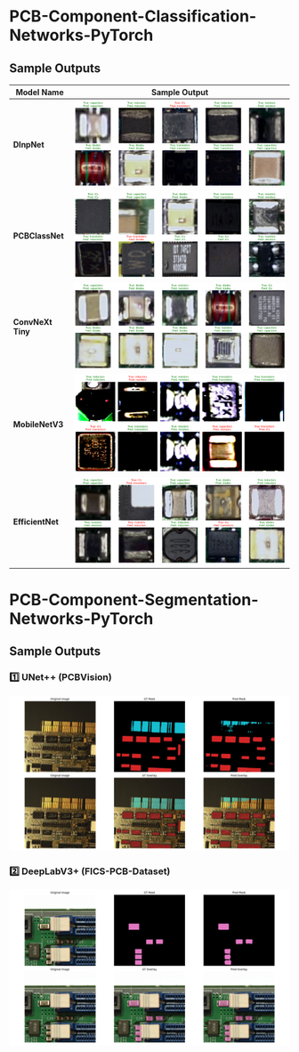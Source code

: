 # PCB-Component-Classification-Networks-PyTorch

## Sample Outputs

| Model Name        | Sample Output                                                         |
| ----------------- | ----------------------------------------------------------------------|
| **DlnpNet**       | ![DlnpNet](PCBClassification\outputs\samples\DlnpNet.png)             |
| **PCBClassNet**   | ![PCBClassNet](PCBClassification\outputs\samples\PCBClassNet.png)     |
| **ConvNeXt Tiny** | ![ConvNeXt Tiny](PCBClassification\outputs\samples\convnext_tiny.png) |
| **MobileNetV3**   | ![MobileNetV3](PCBClassification\outputs\samples\MobileNetv3.png)     |
| **EfficientNet**  | ![EfficientNet](PCBClassification\outputs\samples\efficientnet.png)   |


# PCB-Component-Segmentation-Networks-PyTorch

## Sample Outputs

### 1️⃣ UNet++ (PCBVision)
![Sample 2](PCBSegmentation/PCBVISION-outputs/unetpp/samples/sample_2.png)

### 2️⃣ DeepLabV3+ (FICS-PCB-Dataset)
![Sample 1](PCBSegmentation/FICS-PCB-dataset-outputs/deeplabv3plus_resnet34/samples/sample_1.png)
